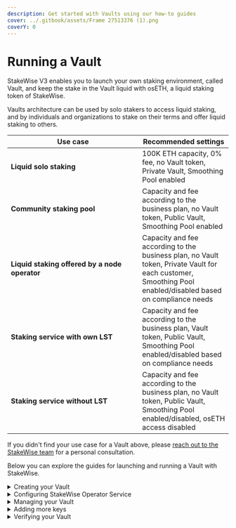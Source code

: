 ```yaml
---
description: Get started with Vaults using our how-to guides
cover: ../.gitbook/assets/Frame 27513376 (1).png
coverY: 0
---
```


# Running a Vault

StakeWise V3 enables you to launch your own staking environment, called Vault, and keep the stake in the Vault liquid with osETH, a liquid staking token of StakeWise.

Vaults architecture can be used by solo stakers to access liquid staking, and by individuals and organizations to stake on their terms and offer liquid staking to others.

<table><thead><tr><th width="283">Use case</th><th>Recommended settings</th></tr></thead><tbody><tr><td><strong>Liquid solo staking</strong></td><td>100K ETH capacity, 0% fee, no Vault token, Private Vault, Smoothing Pool enabled</td></tr><tr><td><strong>Community staking pool</strong> </td><td>Capacity and fee according to the business plan, no Vault token, Public Vault, Smoothing Pool enabled</td></tr><tr><td><strong>Liquid staking offered by a node operator</strong></td><td>Capacity and fee according to the business plan, no Vault token, Private Vault for each customer, Smoothing Pool enabled/disabled based on compliance needs</td></tr><tr><td><strong>Staking service with own LST</strong></td><td>Capacity and fee according to the business plan, Vault token, Public Vault, Smoothing Pool enabled/disabled based on compliance needs</td></tr><tr><td><strong>Staking service without LST</strong></td><td>Capacity and fee according to the business plan, no Vault token, Public Vault, Smoothing Pool enabled/disabled, osETH access disabled</td></tr></tbody></table>

If you didn't find your use case for a Vault above, please [reach out to the StakeWise team](mailto:info@stakewise.io) for a personal consultation.&#x20;

Below you can explore the guides for launching and running a Vault with StakeWise.&#x20;

<details>

<summary>Creating your Vault</summary>

A Vault is a customizable smart contract that can be deployed by anyone to stake their own capital and/or offer staking to others, all in a non-custodial way.&#x20;

Each Vault is isolated from others and relies on its own set of validators to produce rewards on the consensus layer. However, a Vault may participate in MEV smoothing to avoid volatility in the execution layer earnings.&#x20;

Staked ETH in any Vault can be made liquid by minting osETH, a liquid staking token.

[<mark style="color:blue;">Read more about Vaults -></mark>](../protocol-overview-in-depth/vaults.md)&#x20;

### How to create a Vault&#x20;

1. Head to the [Operate](https://app.stakewise.io/operate) page in the StakeWise dApp and connect your wallet.
2. Press on the Create Vault button.
3. Configure your Vault by setting its parameters according to your needs and press Continue. _**These parameters cannot be changed in the future**_.
4. Choose whether you would like to join a Smoothing Pool or collect only Personal MEV earnings and press Continue. _**This choice cannot be changed in the future**_.
5. Add branding to your Vault by specifying the name, logo, and description of the Vault and press Continue.
6. Review your choices in the Summary section and press Create Vault to deploy your Vault.

</details>

<details>

<summary>Configuring StakeWise Operator Service</summary>

Each Vault requires a node operator, or set of node operators, to stake the ETH deposited into the Vault, with each operator required to run StakeWise Operator Service. The service is designed to run seamlessly alongside any node set-up, giving operators the freedom to run their preferred execution/consensus clients, MEV relay, and distributed validator technology. The Operator Service is responsible for the creation of validators and the distribution of validator exit messages to the Oracle Network, enabling the automatic exiting of validators when required.

Before validators can be created within a Vault, a deposit data file must be uploaded to the Vault. This file contains the pre-generated public validator keys from the operator(s), with the order of the validator keys in the file determining the order in which validators are created. A new deposit data file can be uploaded at any point in time to override any unused validator keys via the Vault settings, allowing new node operators to be easily added to the operator set.&#x20;

Check out the [full guide](https://docs.stakewise.io/for-operators/operator-service) to getting your node connected to your Vault with StakeWise Operator Service and the Vault deposit data file. For more information on the role of Operator Service within StakeWise V3, visit [here](../protocol-overview-in-depth/vaults.md#stakewise-operator-service).

</details>

<details>

<summary>Managing your Vault</summary>

Some parameters of your Vault, like branding and whitelist, are configurable even after the Vault was created.&#x20;

[<mark style="color:blue;">Read more about whitelist -></mark>](../protocol-overview-in-depth/vaults.md#whitelist)&#x20;

### **How to change Vault branding**

1. Open your Vault's page and press the Settings button.
2. Edit the title, description, and logo of your Vault as desired.
3. Press Save to confirm changes.

### How to manage whitelist

1. Open your Vault's page and press the Vault access button.
2. Press Add account, insert the wallet address you want to whitelist, and press on the checkmark icon.
3. Repeat step 2 for as many addresses as you need.
4. If you need to remove an address from the whitelist, click on the trash icon next to it. Press on the cross icon to undo removal.&#x20;
5. Press Save to confirm changes to the whitelist.
6. Confirm the transaction to change the whitelist in your wallet.&#x20;
7. Once the transaction is confirmed on the blockchain, your changes will come into effect.

</details>

<details>

<summary>Adding more keys</summary>

Full guide coming up! In the meantime, please refer to the [For operators](broken-reference) section.

</details>

<details>

<summary>Verifying your Vault</summary>

More details to follow, stay tuned!

</details>
